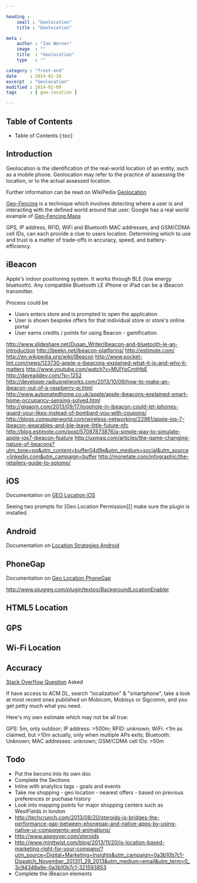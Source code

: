 ```yaml
---

heading :
    small : "Geolocation"
    title : "Geolocation"

meta :
    author : "Ian Warner"
    image  : ""
    title  : "Geolocation"
    type   : ""

category : "front-end"
date     : 2014-01-20
excerpt  : "Geolocation"
modified : 2014-02-09
tags     : [ geo-location ]

---
```


## Table of Contents

* Table of Contents
{:toc}

## Introduction

Geolocation is the identification of the real-world location of an entity, such
as a mobile phone. Geolocation may refer to the practice of assessing the
location, or to the actual assessed location.

Further information can be read on WikiPedia [Geolocation][]

[Geo-Fencing][] is a technique which involves detecting where a user is and
interacting with the defined world around that user. Google has a real world
example of [Geo-Fencing Maps][]

GPS, IP address, RFID, WiFi and Bluetooth MAC addresses, and GSM/CDMA cell IDs,
can each provide a clue to users location. Determining which to use and trust is
a matter of trade-offs in accuracy, speed, and battery-efficiency.

## iBeacon

Apple's indoor positioning system. It works through BLE (low energy bluetooth).
Any compatible Bluetooth LE iPhone or iPad can be a iBeacon transmitter.

Process could be
* Users enters store and is prompted to open the application
* User is shown bespoke offers for that individual store or store's  online portal
* User earns credits / points for using Beacon - gamification.

http://www.slideshare.net/Dusan_Writer/ibeacon-and-bluetooth-le-an-introduction
http://beekn.net/ibeacon-platforms/
http://estimote.com/
http://en.wikipedia.org/wiki/IBeacon
http://www.pocket-lint.com/news/123730-apple-s-ibeacons-explained-what-it-is-and-why-it-matters
http://www.youtube.com/watch?v=MUlYpCmtHbE
http://daveaddey.com/?p=1252
http://developer.radiusnetworks.com/2013/10/09/how-to-make-an-ibeacon-out-of-a-raspberry-pi.html
http://www.automatedhome.co.uk/apple/apple-ibeacons-explained-smart-home-occupancy-sensing-solved.html
http://gigaom.com/2013/09/17/loophole-in-ibeacon-could-let-iphones-guard-your-likes-instead-of-bombard-you-with-coupons/
http://blogs.computerworld.com/wireless-networking/22961/apple-ios-7-ibeacon-wearables-and-ble-leave-little-future-nfc
http://blog.estimote.com/post/57087873876/a-simple-way-to-simulate-apple-ios7-ibeacon-feature
http://uxmag.com/articles/the-game-changing-nature-of-beacons?utm_tone=pq&utm_content=buffer04d9e&utm_medium=social&utm_source=linkedin.com&utm_campaign=buffer
http://monetate.com/infographic/the-retailers-guide-to-solomo/

## iOS
Documentation on [GEO Location iOS][]

Seeing two prompts for [Geo Location Permission][] make sure the plugin is
installed.

## Android

Documentation on [Location Strategies Android][]

## PhoneGap
Documentation on [Geo Location PhoneGap][]

http://www.plugreg.com/plugin/textoo/BackgroundLocationEnabler

## HTML5 Location

## GPS

## Wi-Fi Location

## Accuracy

[Stack Overflow Question][] Asked

If have access to ACM DL, search "localization" & "smartphone", take a look at
most recent ones published on Mobicom, Mobisys or Sigcomm, and you get petty much
what you need.

Here's my own estimate which may not be all true:

GPS: 5m, only outdoor; IP address: >500m; RFID: unknown; WiFi: <1m as claimed,
but >10m actually, only when multiple APs exits; Bluetooth: Unknown;
MAC addresses: unknown; GSM/CDMA cell IDs: >50m

## Todo

* Put the becons into its own doc
* Complete the Sections
* Inline with analytics tags - goals and events
* Take me shopping - geo location - nearest offers - based on previous preferences or puchase history
* Look into mapping points for major shopping centers such as WestFields in london
* http://techcrunch.com/2013/08/20/steroids-js-bridges-the-performance-gap-between-phonegap-and-native-apps-by-using-native-ui-components-and-animations/
* http://www.appgyver.com/steroids
* http://www.minttwist.com/blog/2013/11/20/is-location-based-marketing-right-for-your-company/?utm_source=Digital+Marketing+Insights&utm_campaign=0a3b10b7c1-Dispatch_November_201311_29_2013&utm_medium=email&utm_term=0_3c94348a9e-0a3b10b7c1-321593853
* Complete the iBeacon elements

[Geolocation]:http://en.wikipedia.org/wiki/Geolocation
[Geo-Fencing]:http://en.wikipedia.org/wiki/Geo-fence
[Geo-Fencing Maps]:https://developers.google.com/maps/documentation/tracks/geofences
[GEO Location iOS]:https://developer.apple.com/library/ios/documentation/AppleApplications/Reference/SafariWebContent/GettingGeographicalLocations/GettingGeographicalLocations.html
[Location Strategies Android]:http://developer.android.com/guide/topics/location/strategies.html
[Geo Location PhoneGap]:http://docs.phonegap.com/en/3.2.0/cordova_geolocation_geolocation.md.html
[Stack Overflow Question]:http://stackoverflow.com/questions/20214522/geo-location-technologies-accuracy-for-mobile
[Geo Location Permissions]:http://mobile.dzone.com/articles/seeing-two-geolocation-prompts
